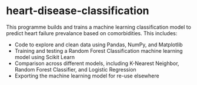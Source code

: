# heart-disease-classification

This programme builds and trains a machine learning classification model to predict heart failure prevalance based on comorbidities. This includes:
- Code to explore and clean data using Pandas, NumPy, and Matplotlib
- Training and testing a Random Forest Classification machine learning model using Scikit Learn
- Comparison across different models, including K-Nearest Neighbor, Random Forest Classifier, and Logistic Regression
- Exporting the machine learning model for re-use elsewhere
